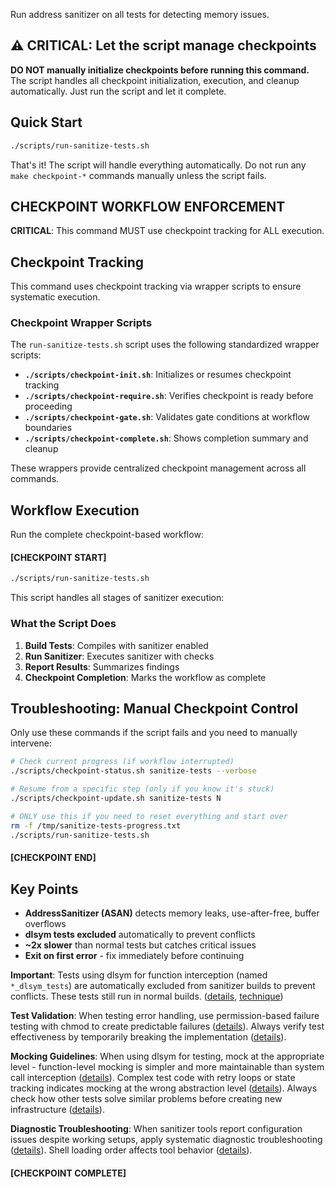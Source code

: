 Run address sanitizer on all tests for detecting memory issues.

## ⚠️ CRITICAL: Let the script manage checkpoints

**DO NOT manually initialize checkpoints before running this command.** The script handles all checkpoint initialization, execution, and cleanup automatically. Just run the script and let it complete.

## Quick Start

```bash
./scripts/run-sanitize-tests.sh
```

That's it! The script will handle everything automatically. Do not run any `make checkpoint-*` commands manually unless the script fails.

## CHECKPOINT WORKFLOW ENFORCEMENT

**CRITICAL**: This command MUST use checkpoint tracking for ALL execution.

## Checkpoint Tracking

This command uses checkpoint tracking via wrapper scripts to ensure systematic execution.

### Checkpoint Wrapper Scripts

The `run-sanitize-tests.sh` script uses the following standardized wrapper scripts:

- **`./scripts/checkpoint-init.sh`**: Initializes or resumes checkpoint tracking
- **`./scripts/checkpoint-require.sh`**: Verifies checkpoint is ready before proceeding
- **`./scripts/checkpoint-gate.sh`**: Validates gate conditions at workflow boundaries
- **`./scripts/checkpoint-complete.sh`**: Shows completion summary and cleanup

These wrappers provide centralized checkpoint management across all commands.

## Workflow Execution

Run the complete checkpoint-based workflow:

#### [CHECKPOINT START]

```bash
./scripts/run-sanitize-tests.sh
```

This script handles all stages of sanitizer execution:

### What the Script Does

1. **Build Tests**: Compiles with sanitizer enabled
2. **Run Sanitizer**: Executes sanitizer with checks
3. **Report Results**: Summarizes findings
4. **Checkpoint Completion**: Marks the workflow as complete

## Troubleshooting: Manual Checkpoint Control

Only use these commands if the script fails and you need to manually intervene:

```bash
# Check current progress (if workflow interrupted)
./scripts/checkpoint-status.sh sanitize-tests --verbose

# Resume from a specific step (only if you know it's stuck)
./scripts/checkpoint-update.sh sanitize-tests N

# ONLY use this if you need to reset everything and start over
rm -f /tmp/sanitize-tests-progress.txt
./scripts/run-sanitize-tests.sh
```

#### [CHECKPOINT END]

## Key Points

- **AddressSanitizer (ASAN)** detects memory leaks, use-after-free, buffer overflows
- **dlsym tests excluded** automatically to prevent conflicts
- **~2x slower** than normal tests but catches critical issues
- **Exit on first error** - fix immediately before continuing

**Important**: Tests using dlsym for function interception (named `*_dlsym_tests`) are automatically excluded from sanitizer builds to prevent conflicts. These tests still run in normal builds. ([details](../../../kb/sanitizer-test-exclusion-pattern.md), [technique](../../../kb/dlsym-test-interception-technique.md))

**Test Validation**: When testing error handling, use permission-based failure testing with chmod to create predictable failures ([details](../../../kb/permission-based-failure-testing.md)). Always verify test effectiveness by temporarily breaking the implementation ([details](../../../kb/test-effectiveness-verification.md)).

**Mocking Guidelines**: When using dlsym for testing, mock at the appropriate level - function-level mocking is simpler and more maintainable than system call interception ([details](../../../kb/mock-at-right-level-pattern.md)). Complex test code with retry loops or state tracking indicates mocking at the wrong abstraction level ([details](../../../kb/test-complexity-as-code-smell.md)). Always check how other tests solve similar problems before creating new infrastructure ([details](../../../kb/check-existing-solutions-first.md)).

**Diagnostic Troubleshooting**: When sanitizer tools report configuration issues despite working setups, apply systematic diagnostic troubleshooting ([details](../../../kb/shell-configuration-diagnostic-troubleshooting.md)). Shell loading order affects tool behavior ([details](../../../kb/shell-loading-order-tool-detection.md)).
#### [CHECKPOINT COMPLETE]
